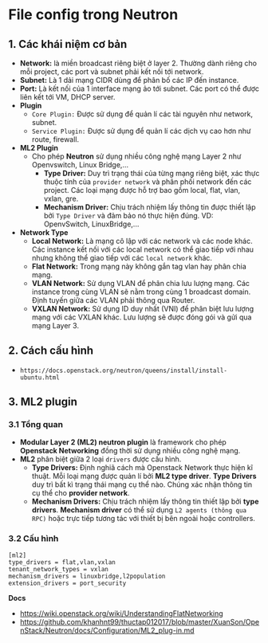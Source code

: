 # File config trong Neutron
## 1. Các khái niệm cơ bản
- **Network:** là miền broadcast riêng biệt ở layer 2. Thường dành riêng cho mỗi project, các port và subnet phải kết nối tới network.
- **Subnet:** Là 1 dải mạng CIDR dùng để phân bố các IP đến instance.
- **Port:** Là kết nối của 1 interface mạng ảo tới subnet. Các port có thể được liên kết tới VM, DHCP server.
- **Plugin**
  + `Core Plugin:` Được sử dụng để quản lí các tài nguyên như network, subnet.
  + `Service Plugin:` Được sử dụng để quản lí các dịch vụ cao hơn như route, firewall.
- **ML2 Plugin**
  + Cho phép **Neutron** sử dụng nhiều công nghệ mạng Layer 2 như Openvswitch, Linux Bridge,...
     - **Type Driver:** Duy trì trạng thái của từng mạng riêng biệt, xác thực thuộc tính của `provider network` và phân phối network đến các project. Các loại mạng được hỗ trợ bao gồm local, flat, vlan, vxlan, gre.
     - **Mechanism Driver:** Chịu trách nhiệm lấy thông tin được thiết lập bởi `Type Driver` và đảm bảo nó thực hiện đúng. VD: OpenvSwitch, LinuxBridge,...
- **Network Type**
  + **Local Network:** Là mạng cô lập với các network và các node khác. Các instance kết nối với các local network có thể giao tiếp với nhau nhưng không thể giao tiếp với các `local network` khác.
  + **Flat Network:** Trong mạng này không gắn tag vlan hay phân chia mạng.
  + **VLAN Network:** Sử dụng VLAN để phân chia lưu lượng mạng. Các instance trong cùng VLAN sẽ nằm trong cùng 1 broadcast domain. Định tuyến giữa các VLAN phải thông qua Router.
  + **VXLAN Network:** Sử dụng ID duy nhất (VNI) để phân biệt lưu lượng mạng với các VXLAN khác. Lưu lượng sẽ được đóng gói và gửi qua mạng Layer 3.

## 2. Cách cấu hình
- `https://docs.openstack.org/neutron/queens/install/install-ubuntu.html`

## 3. ML2 plugin
### 3.1 Tổng quan
- **Modular Layer 2 (ML2) neutron plugin** là framework cho phép **Openstack Networking** đồng thời sử dụng nhiều công nghệ mạng.
- **ML2** phân biệt giữa 2 loại `drivers` được cấu hình.
  + **Type Drivers:** Định nghiã cách mà Openstack Network thực hiện kĩ thuật. Mỗi loại mạng được quản lí bởi **ML2 type driver**. **Type Drivers** duy trì bất kì trạng thái mạng cụ thể nào. Chúng xác nhận thông tin cụ thể cho **provider network**.
  + **Mechanism Drivers:** Chịu trách nhiệm lấy thông tin thiết lập bởi **type drivers**. **Mechanism driver** có thể sử dụng `L2 agents (thông qua RPC)` hoặc trực tiếp tương tác với thiết bị bên ngoài hoặc controllers.
### 3.2 Cấu hình
```
[ml2]
type_drivers = flat,vlan,vxlan
tenant_network_types = vxlan
mechanism_drivers = linuxbridge,l2population
extension_drivers = port_security
```

__Docs__
- https://wiki.openstack.org/wiki/UnderstandingFlatNetworking
- https://github.com/khanhnt99/thuctap012017/blob/master/XuanSon/OpenStack/Neutron/docs/Configuration/ML2_plug-in.md